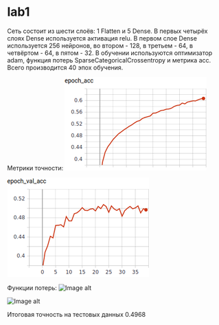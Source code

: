 # lab1

Сеть состоит из шести слоёв: 1 Flatten  и 5 Dense. В первых четырёх слоях Dense используется активация relu. В первом слое Dense используется 256 нейронов, во втором - 128, в третьем - 64, в четвёртом - 64, в пятом - 32. В обучении используются оптимизатор adam, функция потерь SparseCategoricalCrossentropy и метрика acc. Всего производится 40 эпох обучения.

Метрики точности:
![Image alt](https://github.com/dbogdan2000/lab1/blob/master/Acc.png)

![Image alt](https://github.com/dbogdan2000/lab1/blob/master/val_acc.png)

Функции потерь:
![Image alt](ttps://github.com/dbogdan2000/lab1/blob/master/Loss.png)

![Image alt](ttps://github.com/dbogdan2000/lab1/blob/master/val_loss.png)

Итоговая точность на тестовых данных 0.4968

